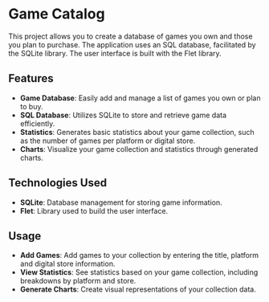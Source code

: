 # Game Catalog

This project allows you to create a database of games you own and those you plan to purchase. The application uses an SQL database, facilitated by the SQLite library. The user interface is built with the Flet library. 

## Features

- **Game Database**: Easily add and manage a list of games you own or plan to buy.
- **SQL Database**: Utilizes SQLite to store and retrieve game data efficiently.
- **Statistics**: Generates basic statistics about your game collection, such as the number of games per platform or digital store.
- **Charts**: Visualize your game collection and statistics through generated charts.

## Technologies Used

- **SQLite**: Database management for storing game information.
- **Flet**: Library used to build the user interface.

## Usage

- **Add Games**: Add games to your collection by entering the title, platform and digital store information.
- **View Statistics**: See statistics based on your game collection, including breakdowns by platform and store.
- **Generate Charts**: Create visual representations of your collection data.
